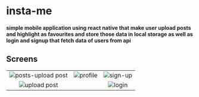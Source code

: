 # insta-me

#### simple mobile application using react native that make user upload posts and highlight as favourites and store those data in local storage as well as login and signup that fetch data of users from api 

## Screens

|  | |  |
| :---: |:---:| :---:|
| ![posts-upload post](https://user-images.githubusercontent.com/18370055/81390587-022f7d80-911c-11ea-9db8-7b475fb410ea.png?s=200)  | ![profile](https://user-images.githubusercontent.com/18370055/81390742-44f15580-911c-11ea-8c31-f6459750d9eb.png) | ![sign-up](https://user-images.githubusercontent.com/18370055/81390612-0cea1280-911c-11ea-89e9-d507dec57033.png)  |
| ![upload post](https://user-images.githubusercontent.com/18370055/81390665-24290000-911c-11ea-9095-f3b0f9edcae5.png)|  | ![login](https://user-images.githubusercontent.com/18370055/81390708-386cfd00-911c-11ea-8eb2-47ad0348d260.png) | 



